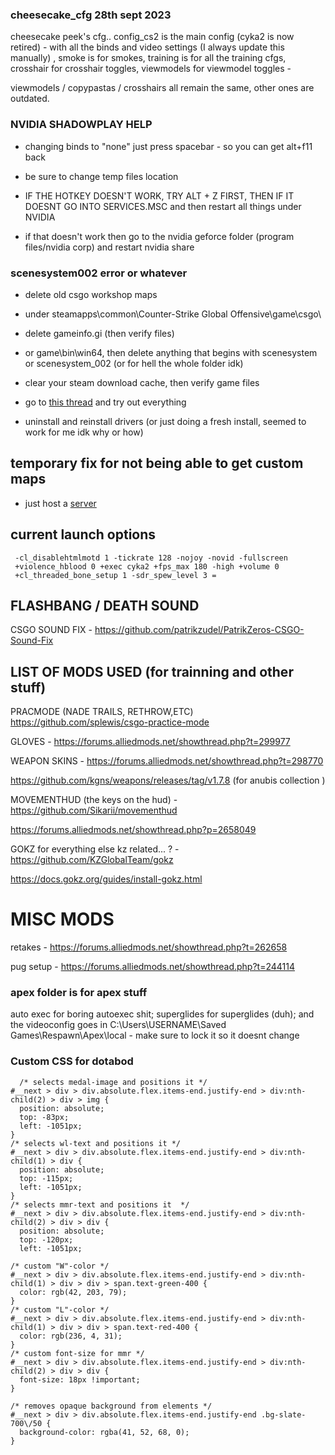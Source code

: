 ### cheesecake_cfg  28th sept 2023
cheesecake peek's cfg.. config_cs2 is the main config (cyka2 is now retired) - with all the binds and video settings (I always update this manually) ,
smoke is for smokes, training is for all the training cfgs, crosshair for crosshair toggles, viewmodels for viewmodel toggles -

viewmodels / copypastas / crosshairs all remain the same, other ones are outdated.

### NVIDIA SHADOWPLAY HELP

- changing binds to "none" just press spacebar - so you can get alt+f11 back
  
  
- be sure to change temp files location


- IF THE HOTKEY DOESN'T WORK, TRY ALT + Z FIRST, THEN IF IT DOESNT GO INTO SERVICES.MSC and then restart all things under NVIDIA
  
- if that doesn't work then go to the nvidia geforce folder (program files/nvidia corp) and restart nvidia share

### scenesystem002 error or whatever

- delete old csgo workshop maps
  
- under steamapps\common\Counter-Strike Global Offensive\game\csgo\ 
    
- delete gameinfo.gi (then verify files)

- or game\bin\win64, then delete anything that begins with scenesystem or scenesystem_002 (or for hell the whole folder idk)
- clear your steam download cache, then verify game files

- go to [this thread](https://steamcommunity.com/app/730/discussions/0/3819655068777749970/) and try out everything

- uninstall and reinstall drivers (or just doing a fresh install, seemed to work for me idk why or how)

## temporary fix for not being able to get custom maps
- just host a [server](https://steamcommunity.com/sharedfiles/filedetails/?id=3037135446)
  


## current launch options 
     -cl_disablehtmlmotd 1 -tickrate 128 -nojoy -novid -fullscreen 
     +violence_hblood 0 +exec cyka2 +fps_max 180 -high +volume 0 
     +cl_threaded_bone_setup 1 -sdr_spew_level 3 =

## FLASHBANG / DEATH SOUND
CSGO SOUND FIX - https://github.com/patrikzudel/PatrikZeros-CSGO-Sound-Fix

##  LIST OF MODS USED (for trainning and other stuff) 

PRACMODE (NADE TRAILS, RETHROW,ETC) https://github.com/splewis/csgo-practice-mode

GLOVES - https://forums.alliedmods.net/showthread.php?t=299977 

WEAPON SKINS - https://forums.alliedmods.net/showthread.php?t=298770

https://github.com/kgns/weapons/releases/tag/v1.7.8 (for anubis collection )

MOVEMENTHUD (the keys on the hud) - https://github.com/Sikarii/movementhud

https://forums.alliedmods.net/showthread.php?p=2658049

GOKZ for everything else kz related... ? - https://github.com/KZGlobalTeam/gokz

https://docs.gokz.org/guides/install-gokz.html

# MISC MODS
retakes - https://forums.alliedmods.net/showthread.php?t=262658

pug setup - https://forums.alliedmods.net/showthread.php?t=244114


### apex folder is for apex stuff

auto exec for boring autoexec shit; superglides for superglides (duh); and the videoconfig goes in C:\Users\USERNAME\Saved Games\Respawn\Apex\local - make sure to lock it so it doesnt change 


### Custom CSS for dotabod


```
  /* selects medal-image and positions it */
#__next > div > div.absolute.flex.items-end.justify-end > div:nth-child(2) > div > img {
  position: absolute;
  top: -83px;  
  left: -1051px;
}
/* selects wl-text and positions it */
#__next > div > div.absolute.flex.items-end.justify-end > div:nth-child(1) > div {
  position: absolute;
  top: -115px;
  left: -1051px;
}
/* selects mmr-text and positions it  */
#__next > div > div.absolute.flex.items-end.justify-end > div:nth-child(2) > div > div {
  position: absolute;
  top: -120px;
  left: -1051px;

/* custom "W"-color */
#__next > div > div.absolute.flex.items-end.justify-end > div:nth-child(1) > div > div > span.text-green-400 {
  color: rgb(42, 203, 79);
}
/* custom "L"-color */
#__next > div > div.absolute.flex.items-end.justify-end > div:nth-child(1) > div > div > span.text-red-400 {
  color: rgb(236, 4, 31);
}
/* custom font-size for mmr */
#__next > div > div.absolute.flex.items-end.justify-end > div:nth-child(2) > div > div {
  font-size: 18px !important;
}

/* removes opaque background from elements */
#__next > div > div.absolute.flex.items-end.justify-end .bg-slate-700\/50 {
  background-color: rgba(41, 52, 68, 0); 
}

```




